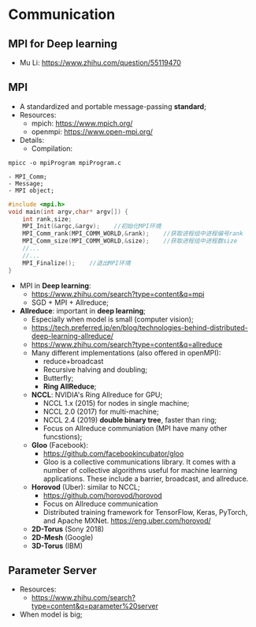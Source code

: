 # Communication

## MPI for Deep learning
- Mu Li: https://www.zhihu.com/question/55119470

## MPI
- A standardized and portable message-passing **standard**;
- Resources:
	- mpich: https://www.mpich.org/
	- openmpi: https://www.open-mpi.org/
- Details:
	- Compilation:
```
mpicc -o mpiProgram mpiProgram.c
```
	- MPI_Comm;
	- Message;
	- MPI object;
```cpp
#include <mpi.h>
void main(int argv,char* argv[]) {
    int rank,size;
    MPI_Init(&argc,&argv);    //初始化MPI环境
    MPI_Comm_rank(MPI_COMM_WORLD,&rank);    //获取进程组中进程编号rank
    MPI_Comm_size(MPI_COMM_WORLD,&size);    //获取进程组中进程数size
    //...
    //...
    MPI_Finalize();    //退出MPI环境
}
```
- MPI in **Deep learning**:
	- https://www.zhihu.com/search?type=content&q=mpi
	- SGD + MPI + Allreduce;
- **Allreduce**: important in **deep learning**;
	- Especially when model is small (computer vision);
	- https://tech.preferred.jp/en/blog/technologies-behind-distributed-deep-learning-allreduce/
	- https://www.zhihu.com/search?type=content&q=allreduce
	- Many different implementations (also offered in openMPI):
		- reduce+broadcast
		- Recursive halving and doubling;
		- Butterfly;
		- **Ring AllReduce**;
	- **NCCL**: NVIDIA's Ring Allreduce for GPU;
		- NCCL 1.x (2015) for nodes in single machine;
		- NCCL 2.0 (2017) for multi-machine;
		- NCCL 2.4 (2019) **double binary tree**, faster than ring;
		- Focus on Allreduce communiation (MPI have many other funcstions);
	- **Gloo** (Facebook):
		- https://github.com/facebookincubator/gloo
		- Gloo is a collective communications library. It comes with a number of collective algorithms useful for machine learning applications. These include a barrier, broadcast, and allreduce.
	- **Horovod** (Uber): similar to NCCL;
		- https://github.com/horovod/horovod
		- Focus on Allreduce communication
		- Distributed training framework for TensorFlow, Keras, PyTorch, and Apache MXNet. https://eng.uber.com/horovod/
	- **2D-Torus** (Sony 2018)
	- **2D-Mesh** (Google)
	- **3D-Torus** (IBM)

## Parameter Server
- Resources:
	- https://www.zhihu.com/search?type=content&q=parameter%20server
- When model is big;
